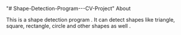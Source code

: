 "# Shape-Detection-Program---CV-Project" 
About

This is a shape detection program . It can detect shapes like triangle, square, rectangle, circle and other  shapes as well .
